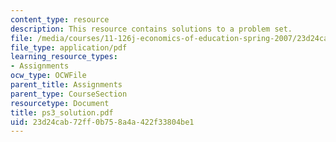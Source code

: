 ```yaml
---
content_type: resource
description: This resource contains solutions to a problem set.
file: /media/courses/11-126j-economics-of-education-spring-2007/23d24cab72ff0b758a4a422f33804be1_ps3_solution.pdf
file_type: application/pdf
learning_resource_types:
- Assignments
ocw_type: OCWFile
parent_title: Assignments
parent_type: CourseSection
resourcetype: Document
title: ps3_solution.pdf
uid: 23d24cab-72ff-0b75-8a4a-422f33804be1
---
```


